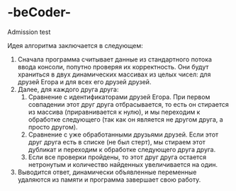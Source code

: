 # -beCoder-
Admission test

Идея алгоритма заключается в следующем:  
1. Сначала программа считывает данные из стандартного потока ввода консоли, попутно проверяя их корректность. Они будут храниться в двух динамических массивах из целых чисел: для друзей Егора и для всех его друзей друзей.
2. Далее, для каждого друга друга:  
    1. Сравнение с идентификаторами друзей Егора. При первом совпадении этот друг друга отбрасывается, то есть он стирается из массива (приравнивается к нулю), и мы переходим к обработке следующего (так как он является не другом друга, а просто другом).  
    2. Сравнение с уже обработанными друзьями друзей. Если этот друг друга есть в списке (не был стерт), мы стираем этот дубликат и  переходим к обработке следующего друга друга.
    3. Если все проверки пройдены, то этот друг друга остается нетронутым и количество найденных увеличивается на один.
3. Выводится ответ, динамически объявленные переменные удаляются из памяти и программа завершает свою работу.

